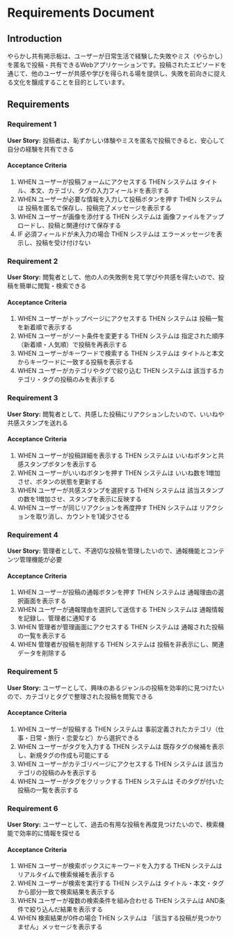 # Requirements Document

## Introduction

やらかし共有掲示板は、ユーザーが日常生活で経験した失敗やミス（やらかし）を匿名で投稿・共有できるWebアプリケーションです。投稿されたエピソードを通じて、他のユーザーが共感や学びを得られる場を提供し、失敗を前向きに捉える文化を醸成することを目的としています。

## Requirements

### Requirement 1

**User Story:** 投稿者は、恥ずかしい体験やミスを匿名で投稿できると、安心して自分の経験を共有できる

#### Acceptance Criteria

1. WHEN ユーザーが投稿フォームにアクセスする THEN システムは タイトル、本文、カテゴリ、タグの入力フィールドを表示する
2. WHEN ユーザーが必要な情報を入力して投稿ボタンを押す THEN システムは 投稿を匿名で保存し、投稿完了メッセージを表示する
3. WHEN ユーザーが画像を添付する THEN システムは 画像ファイルをアップロードし、投稿と関連付けて保存する
4. IF 必須フィールドが未入力の場合 THEN システムは エラーメッセージを表示し、投稿を受け付けない

### Requirement 2

**User Story:** 閲覧者として、他の人の失敗例を見て学びや共感を得たいので、投稿を簡単に閲覧・検索できる

#### Acceptance Criteria

1. WHEN ユーザーがトップページにアクセスする THEN システムは 投稿一覧を新着順で表示する
2. WHEN ユーザーがソート条件を変更する THEN システムは 指定された順序（新着順・人気順）で投稿を再表示する
3. WHEN ユーザーがキーワードで検索する THEN システムは タイトルと本文からキーワードに一致する投稿を表示する
4. WHEN ユーザーがカテゴリやタグで絞り込む THEN システムは 該当するカテゴリ・タグの投稿のみを表示する

### Requirement 3

**User Story:** 閲覧者として、共感した投稿にリアクションしたいので、いいねや共感スタンプを送れる

#### Acceptance Criteria

1. WHEN ユーザーが投稿詳細を表示する THEN システムは いいねボタンと共感スタンプボタンを表示する
2. WHEN ユーザーがいいねボタンを押す THEN システムは いいね数を1増加させ、ボタンの状態を更新する
3. WHEN ユーザーが共感スタンプを選択する THEN システムは 該当スタンプの数を1増加させ、スタンプを表示に反映する
4. WHEN ユーザーが同じリアクションを再度押す THEN システムは リアクションを取り消し、カウントを1減少させる

### Requirement 4

**User Story:** 管理者として、不適切な投稿を管理したいので、通報機能とコンテンツ管理機能が必要

#### Acceptance Criteria

1. WHEN ユーザーが投稿の通報ボタンを押す THEN システムは 通報理由の選択画面を表示する
2. WHEN ユーザーが通報理由を選択して送信する THEN システムは 通報情報を記録し、管理者に通知する
3. WHEN 管理者が管理画面にアクセスする THEN システムは 通報された投稿の一覧を表示する
4. WHEN 管理者が投稿を削除する THEN システムは 投稿を非表示にし、関連データを削除する

### Requirement 5

**User Story:** ユーザーとして、興味のあるジャンルの投稿を効率的に見つけたいので、カテゴリとタグで整理された投稿を閲覧できる

#### Acceptance Criteria

1. WHEN ユーザーが投稿する THEN システムは 事前定義されたカテゴリ（仕事・日常・旅行・恋愛など）から選択できる
2. WHEN ユーザーがタグを入力する THEN システムは 既存タグの候補を表示し、新規タグの作成も可能にする
3. WHEN ユーザーがカテゴリページにアクセスする THEN システムは 該当カテゴリの投稿のみを表示する
4. WHEN ユーザーがタグをクリックする THEN システムは そのタグが付いた投稿の一覧を表示する

### Requirement 6

**User Story:** ユーザーとして、過去の有用な投稿を再度見つけたいので、検索機能で効率的に情報を探せる

#### Acceptance Criteria

1. WHEN ユーザーが検索ボックスにキーワードを入力する THEN システムは リアルタイムで検索候補を表示する
2. WHEN ユーザーが検索を実行する THEN システムは タイトル・本文・タグから部分一致で検索結果を表示する
3. WHEN ユーザーが複数の検索条件を組み合わせる THEN システムは AND条件で絞り込んだ結果を表示する
4. WHEN 検索結果が0件の場合 THEN システムは 「該当する投稿が見つかりません」メッセージを表示する